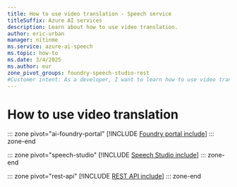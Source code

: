 ```yaml
---
title: How to use video translation - Speech service
titleSuffix: Azure AI services
description: Learn about how to use video translation. 
author: eric-urban
manager: nitinme
ms.service: azure-ai-speech
ms.topic: how-to
ms.date: 3/4/2025
ms.author: eur
zone_pivot_groups: foundry-speech-studio-rest
#Customer intent: As a developer, I want to learn how to use video translation.
---
```


# How to use video translation

::: zone pivot="ai-foundry-portal"
[!INCLUDE [Foundry portal include](./includes/how-to/video-translation/ai-foundry.md)]
::: zone-end

::: zone pivot="speech-studio"
[!INCLUDE [Speech Studio include](./includes/how-to/video-translation/speech-studio.md)]
::: zone-end

::: zone pivot="rest-api"
[!INCLUDE [REST API include](./includes/how-to/video-translation/rest.md)]
::: zone-end
